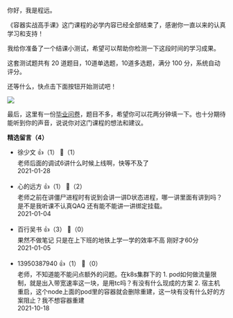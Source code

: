 你好，我是程远。

《容器实战高手课》这门课程的必学内容已经全部结束了，感谢你一直以来的认真学习和支持！

我给你准备了一个结课小测试，希望可以帮助你检测一下这段时间的学习成果。

这套测试题共有 20 道题目，10道单选题，10道多选题，满分 100 分，系统自动评分。

还等什么，快点击下面按钮开始测试吧！

[![](https://static001.geekbang.org/resource/image/28/a4/28d1be62669b4f3cc01c36466bf811a4.png?wh=1142%2A201)](http://time.geekbang.org/quiz/intro?act_id=357&exam_id=966)

最后，这里有一份[毕业问卷](https://jinshuju.net/f/socZck)，题目不多，希望你可以花两分钟填一下。也十分期待能听到你的声音，说说你对这门课程的想法和建议。
<div><strong>精选留言（4）</strong></div><ul>
<li><span>徐少文</span> 👍（1） 💬（1）<div>老师后面的调试6讲什么时候上线啊，快等不及了</div>2021-01-28</li><br/><li><span>心的远方</span> 👍（1） 💬（2）<div>老师之前在讲僵尸进程时有说到会讲一讲D状态进程，哪一讲里面有讲到吗？是不是我听课不认真QAQ
还有能不能讲一讲绑定挂载。</div>2021-01-04</li><br/><li><span>百行吴书</span> 👍（3） 💬（0）<div>果然不做笔记  只是在上下班的地铁上学一学的效率不高  刚好才60分</div>2021-01-05</li><br/><li><span>13950387940</span> 👍（1） 💬（0）<div>老师，不知道能不能问点额外的问题。在k8s集群下的
1. pod如何做流量限制，就是出入带宽速率这一块，是用tc吗？有没有什么现成的方案
2. 宿主机重启，这个node上面的pod里的容器就会删除重建，这一块有没有什么好的方案阻止？我不想容器重建</div>2021-10-18</li><br/>
</ul>